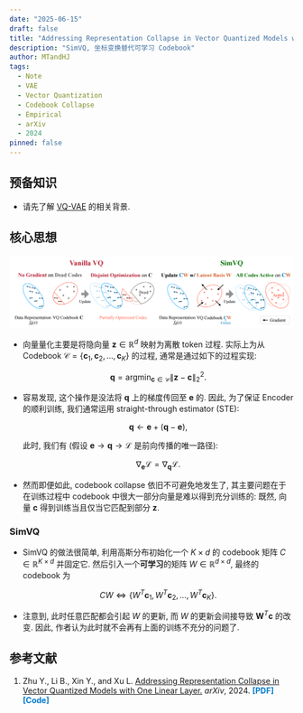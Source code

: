 ```yaml
---
date: "2025-06-15"
draft: false
title: "Addressing Representation Collapse in Vector Quantized Models with One Linear Layer"
description: "SimVQ, 坐标变换替代可学习 Codebook"
author: MTandHJ
tags:
  - Note
  - VAE
  - Vector Quantization
  - Codebook Collapse
  - Empirical
  - arXiv
  - 2024
pinned: false
---
```



## 预备知识

- 请先了解 [VQ-VAE](/posts/vq-vae) 的相关背景.

## 核心思想

![20250615103519](https://raw.githubusercontent.com/MTandHJ/blog_source/master/images/20250615103519.png)

- 向量量化主要是将隐向量 $\bm{z} \in \mathbb{R}^{d}$ 映射为离散 token 过程. 实际上为从 Codebook $\mathcal{C} = \{\bm{c}_1, \bm{c}_2, \ldots, \bm{c}_K\}$ 的过程, 通常是通过如下的过程实现:

    $$
    \bm{q} = \text{argmin}_{\bm{c} \in \mathcal{C}} \| \bm{z} - \bm{c}\|_2^2.
    $$

- 容易发现, 这个操作是没法将 $\bm{q}$ 上的梯度传回至 $\bm{e}$ 的. 因此, 为了保证 Encoder 的顺利训练, 我们通常运用 straight-through estimator (STE):

    $$
    \bm{q} \leftarrow \bm{e} + (\bm{q} - \bm{e}),
    $$

    此时, 我们有 (假设 $\bm{e} \rightarrow \bm{q} \rightarrow \mathcal{L}$ 是前向传播的唯一路径):

    $$
    \nabla_{\bm{e}} \mathcal{L} =  
    \nabla_{\bm{q}} \mathcal{L}.
    $$

- 然而即便如此, codebook collapse 依旧不可避免地发生了, 其主要问题在于在训练过程中 codebook 中很大一部分向量是难以得到充分训练的: 既然, 向量 $\bm{c}$ 得到训练当且仅当它匹配到部分 $\bm{z}$.

### SimVQ

- SimVQ 的做法很简单, 利用高斯分布初始化一个 $K \times d$ 的 codebook 矩阵 $C \in \mathbb{R}^{K \times d}$ 并固定它. 然后引入一个**可学习**的矩阵 $W \in \mathbb{R}^{d \times d}$, 最终的 codebook 为

    $$
    C W \Leftrightarrow \{W^T\bm{c}_1, W^T\bm{c}_2, \ldots, W^T \bm{c}_K\}.
    $$

- 注意到, 此时任意匹配都会引起 $W$ 的更新, 而 $W$ 的更新会间接导致 $\mathbf{W}^T \bm{c}$ 的改变. 因此, 作者认为此时就不会再有上面的训练不充分的问题了.

## 参考文献

<ol class="reference">
  <li>
    Zhu Y., Li B., Xin Y., and Xu L.
    <u>Addressing Representation Collapse in Vector Quantized Models with One Linear Layer.</u>
    <i>arXiv</i>, 2024.
    <a href="http://arxiv.org/abs/2411.02038" style="color: #007acc; font-weight: bold; text-decoration: none;">[PDF]</a>
    <a href="https://github.com/youngsheen/SimVQ" style="color: #007acc; font-weight: bold; text-decoration: none;">[Code]</a>
  </li>
  <!-- 添加更多文献条目 -->
</ol>

